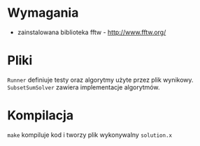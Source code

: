# Wymagania
* zainstalowana biblioteka fftw - http://www.fftw.org/
# Pliki
`Runner` definiuje testy oraz algorytmy użyte przez plik wynikowy.
`SubsetSumSolver` zawiera implementacje algorytmów.
# Kompilacja
`make` kompiluje kod i tworzy plik wykonywalny `solution.x`
